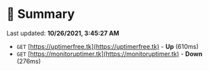 # 📖 Summary
Last updated: **10/26/2021, 3:45:27 AM**

- `GET` [https://uptimerfree.tk](https://uptimerfree.tk) - **Up** (610ms)
- `GET` [https://monitoruptimer.tk](https://monitoruptimer.tk) - **Down** (276ms)
